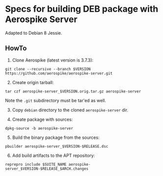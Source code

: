 # Specs for building DEB package with Aerospike Server

Adapted to Debian 8 Jessie.

## HowTo

1. Clone Aerospike (latest version is 3.7.3):

```
git clone --recursive --branch $VERSION https://github.com/aerospike/aerospike-server.git
```

2. Create origin tarball:

```
tar czf aerospike-server_$VERSION.orig.tar.gz aerospike-server
```

Note the ``.git`` subdirectory must be tar'ed as well.

3. Copy ``debian`` directory to the cloned ``aerospike-server`` dir.

4. Create package with sources:

```
dpkg-source -b aerospike-server
```

5. Build the binary package from the sources:

```
pbuilder aerospike-server_$VERSION-$RELEASE.dsc
```

6. Add build artifacts to the APT repository:

```
reprepro include $SUITE_NAME aerospike-server_$VERSION-$RELEASE_$ARCH.changes
```
